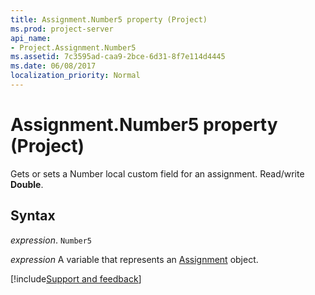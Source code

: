 ```yaml
---
title: Assignment.Number5 property (Project)
ms.prod: project-server
api_name:
- Project.Assignment.Number5
ms.assetid: 7c3595ad-caa9-2bce-6d31-8f7e114d4445
ms.date: 06/08/2017
localization_priority: Normal
---
```



# Assignment.Number5 property (Project)

Gets or sets a Number local custom field for an assignment. Read/write  **Double**.


## Syntax

_expression_. `Number5`

_expression_ A variable that represents an [Assignment](./Project.Assignment.md) object.

[!include[Support and feedback](~/includes/feedback-boilerplate.md)]
